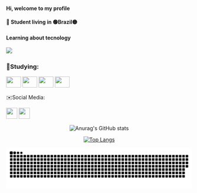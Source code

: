
#### Hi, welcome to my profile
#### 🔎 Student living in 🟢Brazil🟡

#### Learning about tecnology

<img src="https://img.shields.io/badge/Node.js-43853D?style=for-the-badge&logo=node.js&logoColor=white" />

### 📝Studying:

<a href="https://spring.io/projects/spring-boot" target="_blank"><img src="https://cdn.jsdelivr.net/gh/devicons/devicon/icons/spring/spring-original.svg" width="40" height="30" style="max-width:100%"></img></a>
<a href="https://pt-br.reactjs.org/" target="_blank"><img src="https://cdn.jsdelivr.net/gh/devicons/devicon/icons/react/react-original.svg" width="40" height="30" style="max-width:100%"></img></a>
<a href="https://www.mongodb.com/" target="_blank"><img src="https://cdn.jsdelivr.net/gh/devicons/devicon/icons/mongodb/mongodb-original.svg" width="40" height="30" style="max-width:100%"></img></a>
<a href="https://wordpress.com/pt-br/" target="_blank"><img src="https://cdn.jsdelivr.net/gh/devicons/devicon/icons/wordpress/wordpress-plain.svg" width="40" height="30" style="max-width:100%"></img></a>

✉️Social Media:

<a href="https://www.linkedin.com/in/rodrigo-pereira-4ab216176/" target="_blank"><img src="https://img.shields.io/badge/LinkedIn-0077B5?style=for-the-badge&logo=linkedin&logoColor=white" width="30" height="30" style="max-width:100%"></img></a>
<a href="https://www.behance.net/rodrigopereira46" target="_blank">
<img src="https://aleen42.github.io/badges/src/behance.svg" width="30" height="30" style="max-width:100%"></img>
</a>


<div align="center">
  
  
![Anurag's GitHub stats](https://github-readme-stats.vercel.app/api?username=rodrigoPQF&show_icons=true&theme=outrun&locale=en)


[![Top Langs](https://github-readme-stats.vercel.app/api/top-langs/?username=rodrigoPQF&layout=compact&locale=en&theme=outrun)](https://github.com/rodrigoPQF/github-readme-stats)

</div>


![Snake animation](https://github.com/rodrigoPQF/rodrigoPQF/blob/output/github-contribution-grid-snake.svg)
 
 
